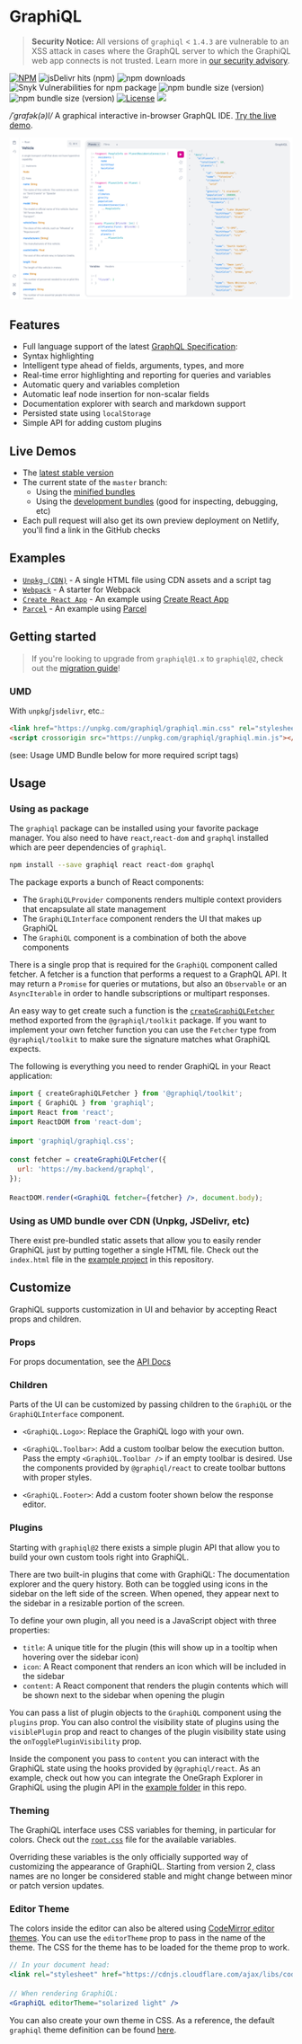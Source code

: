 # GraphiQL

> **Security Notice:** All versions of `graphiql` < `1.4.3` are vulnerable to an XSS attack in cases where the GraphQL server to which the GraphiQL web app connects is not trusted. Learn more in [our security advisory](https://github.com/graphql/graphiql/tree/main/docs/security/2021-introspection-schema-xss.md).

[![NPM](https://img.shields.io/npm/v/graphiql.svg)](https://npmjs.com/graphiql)
![jsDelivr hits (npm)](https://img.shields.io/jsdelivr/npm/hm/graphiql)
![npm downloads](https://img.shields.io/npm/dm/graphiql?label=npm%20downloads)
![Snyk Vulnerabilities for npm package](https://img.shields.io/snyk/vulnerabilities/npm/graphiql)
![npm bundle size (version)](https://img.shields.io/bundlephobia/min/graphiql/latest)
![npm bundle size (version)](https://img.shields.io/bundlephobia/minzip/graphiql/latest)
[![License](https://img.shields.io/npm/l/graphiql.svg?style=flat-square)](LICENSE)
[![](https://dcbadge.vercel.app/api/server/NP5vbPeUFp?style=flat)](https://discord.gg/NP5vbPeUFp)

_/ˈɡrafək(ə)l/_ A graphical interactive in-browser GraphQL IDE. [Try the live demo](http://graphql.org/swapi-graphql).

[![](resources/graphiql.png)](http://graphql.org/swapi-graphql)

## Features

- Full language support of the latest [GraphQL Specification](https://spec.graphql.org/draft/#sec-Language):
- Syntax highlighting
- Intelligent type ahead of fields, arguments, types, and more
- Real-time error highlighting and reporting for queries and variables
- Automatic query and variables completion
- Automatic leaf node insertion for non-scalar fields
- Documentation explorer with search and markdown support
- Persisted state using `localStorage`
- Simple API for adding custom plugins

## Live Demos

- The [latest stable version](http://graphql.org/swapi-graphql)
- The current state of the `master` branch:
  - Using the [minified bundles](https://graphiql-test.netlify.com/)
  - Using the [development bundles](https://graphiql-test.netlify.com/dev) (good for inspecting, debugging, etc)
- Each pull request will also get its own preview deployment on Netlify, you'll find a link in the GitHub checks

## Examples

- [`Unpkg (CDN)`](../../examples/graphiql-cdn) - A single HTML file using CDN assets and a script tag
- [`Webpack`](../../examples/graphiql-webpack) - A starter for Webpack
- [`Create React App`](../../examples/graphiql-create-react-app) - An example using [Create React App](https://create-react-app.dev/)
- [`Parcel`](../../examples/graphiql-parcel) - An example using [Parcel](https://parceljs.org/)

## Getting started

> If you're looking to upgrade from `graphiql@1.x` to `graphiql@2`, check out the [migration guide](../../docs/migration/graphiql-2.0.0.md)!

### UMD

With `unpkg`/`jsdelivr`, etc.:

```html
<link href="https://unpkg.com/graphiql/graphiql.min.css" rel="stylesheet" />
<script crossorigin src="https://unpkg.com/graphiql/graphiql.min.js"></script>
```

(see: Usage UMD Bundle below for more required script tags)

## Usage

### Using as package

The `graphiql` package can be installed using your favorite package manager. You also need to have `react`,`react-dom` and `graphql` installed which are peer dependencies of `graphiql`.

```sh
npm install --save graphiql react react-dom graphql
```

The package exports a bunch of React components:

- The `GraphiQLProvider` components renders multiple context providers that encapsulate all state management
- The `GraphiQLInterface` component renders the UI that makes up GraphiQL
- The `GraphiQL` component is a combination of both the above components

There is a single prop that is required for the `GraphiQL` component called fetcher. A fetcher is a function that performs a request to a GraphQL API. It may return a `Promise` for queries or mutations, but also an `Observable` or an `AsyncIterable` in order to handle subscriptions or multipart responses.

An easy way to get create such a function is the [`createGraphiQLFetcher`](../graphiql-toolkit/src/create-fetcher/createFetcher.ts) method exported from the `@graphiql/toolkit` package. If you want to implement your own fetcher function you can use the `Fetcher` type from `@graphiql/toolkit` to make sure the signature matches what GraphiQL expects.

The following is everything you need to render GraphiQL in your React application:

```jsx
import { createGraphiQLFetcher } from '@graphiql/toolkit';
import { GraphiQL } from 'graphiql';
import React from 'react';
import ReactDOM from 'react-dom';

import 'graphiql/graphiql.css';

const fetcher = createGraphiQLFetcher({
  url: 'https://my.backend/graphql',
});

ReactDOM.render(<GraphiQL fetcher={fetcher} />, document.body);
```

### Using as UMD bundle over CDN (Unpkg, JSDelivr, etc)

There exist pre-bundled static assets that allow you to easily render GraphiQL just by putting together a single HTML file. Check out the `index.html` file in the [example project](../../examples/graphiql-cdn/) in this repository.

## Customize

GraphiQL supports customization in UI and behavior by accepting React props and children.

### Props

For props documentation, see the [API Docs](https://graphiql-test.netlify.app/typedoc/modules/graphiql.html#graphiqlprops-1)

### Children

Parts of the UI can be customized by passing children to the `GraphiQL` or the `GraphiQLInterface` component.

- `<GraphiQL.Logo>`: Replace the GraphiQL logo with your own.

- `<GraphiQL.Toolbar>`: Add a custom toolbar below the execution button. Pass the empty `<GraphiQL.Toolbar />` if an empty toolbar is desired. Use the components provided by `@graphiql/react` to create toolbar buttons with proper styles.

- `<GraphiQL.Footer>`: Add a custom footer shown below the response editor.

### Plugins

Starting with `graphiql@2` there exists a simple plugin API that allow you to build your own custom tools right into GraphiQL.

There are two built-in plugins that come with GraphiQL: The documentation explorer and the query history. Both can be toggled using icons in the sidebar on the left side of the screen. When opened, they appear next to the sidebar in a resizable portion of the screen.

To define your own plugin, all you need is a JavaScript object with three properties:

- `title`: A unique title for the plugin (this will show up in a tooltip when hovering over the sidebar icon)
- `icon`: A React component that renders an icon which will be included in the sidebar
- `content`: A React component that renders the plugin contents which will be shown next to the sidebar when opening the plugin

You can pass a list of plugin objects to the `GraphiQL` component using the `plugins` prop. You can also control the visibility state of plugins using the `visiblePlugin` prop and react to changes of the plugin visibility state using the `onTogglePluginVisibility` prop.

Inside the component you pass to `content` you can interact with the GraphiQL state using the hooks provided by `@graphiql/react`. As an example, check out how you can integrate the OneGraph Explorer in GraphiQL using the plugin API in the [example folder](../../examples/graphiql-explorer) in this repo.

### Theming

The GraphiQL interface uses CSS variables for theming, in particular for colors. Check out the [`root.css`](../graphiql-react/src/style/root.css) file for the available variables.

Overriding these variables is the only officially supported way of customizing the appearance of GraphiQL. Starting from version 2, class names are no longer be considered stable and might change between minor or patch version updates.

### Editor Theme

The colors inside the editor can also be altered using [CodeMirror editor themes](https://codemirror.net/demo/theme.html). You can use the `editorTheme` prop to pass in the name of the theme. The CSS for the theme has to be loaded for the theme prop to work.

```jsx
// In your document head:
<link rel="stylesheet" href="https://cdnjs.cloudflare.com/ajax/libs/codemirror/5.23.0/theme/solarized.css" />

// When rendering GraphiQL:
<GraphiQL editorTheme="solarized light" />
```

You can also create your own theme in CSS. As a reference, the default `graphiql` theme definition can be found [here](../graphiql-react/src/editor/style/codemirror.css).
